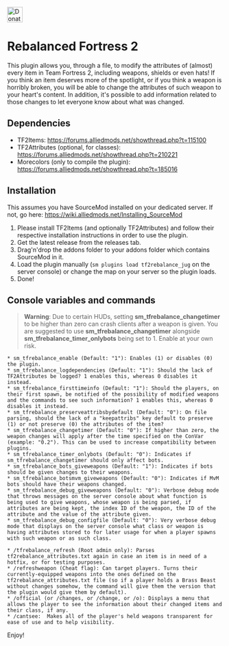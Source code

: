 <a href='https://ko-fi.com/jugadorxei' target='_blank'><img height='36' style='border:0px;height:36px;' src='https://az743702.vo.msecnd.net/cdn/kofi3.png?v=0' border='0' alt='Donate for more awesome plugins!' /></a>

# Rebalanced Fortress 2
This plugin allows you, through a file, to modify the attributes of (almost) every item in Team Fortress 2, including weapons, shields or even hats! If you think an item deserves more of the spotlight, or if you think a weapon is horribly broken, you will be able to change the attributes of such weapon to your heart's content. In addition, it's possible to add information related to those changes to let everyone know about what was changed. 

## Dependencies
- TF2Items: https://forums.alliedmods.net/showthread.php?t=115100
- TF2Attributes (optional, for classes): https://forums.alliedmods.net/showthread.php?t=210221
- Morecolors (only to compile the plugin): https://forums.alliedmods.net/showthread.php?t=185016

## Installation
This assumes you have SourceMod installed on your dedicated server. If not, go here: https://wiki.alliedmods.net/Installing_SourceMod

1. Please install TF2Items (and optionally TF2Attributes) and follow their respective installation instructions in order to use the plugin. 
2. Get the latest release from the releases tab.
3. Drag'n'drop the addons folder to your addons folder which contains SourceMod in it.
4. Load the plugin manually (`sm plugins load tf2rebalance_jug` on the server console) or change the map on your server so the plugin loads.
5. Done!

## Console variables and commands

> **Warning**: Due to certain HUDs, setting __sm_tfrebalance_changetimer__ to be higher than zero can crash clients after a weapon is given. You are suggested to use __sm_tfrebalance_changetimer__ alongside __sm_tfrebalance_timer_onlybots__ being set to 1.  Enable at your own risk.

```
* sm_tfrebalance_enable (Default: "1"): Enables (1) or disables (0) the plugin.
* sm_tfrebalance_logdependencies (Default: "1"): Should the lack of TF2Attributes be logged? 1 enables this, whereas 0 disables it instead.
* sm_tfrebalance_firsttimeinfo (Default: "1"): Should the players, on their first spawn, be notified of the possibility of modified weapons and the commands to see such information? 1 enables this, whereas 0 disables it instead.
* sm_tfrebalance_preserveattribsbydefault (Default: "0"): On file parsing, should the lack of a "keepattribs" key default to preserve (1) or not preserve (0) the attributes of the item?
* sm_tfrebalance_changetimer (Default: "0"): If higher than zero, the weapon changes will apply after the time specified on the ConVar (example: "0.2"). This can be used to increase compatibility between plugins.
* sm_tfrebalance_timer_onlybots (Default: "0"): Indicates if sm_tfrebalance_changetimer should only affect bots.
* sm_tfrebalance_bots_giveweapons (Default: "1"): Indicates if bots should be given changes to their weapons.
* sm_tfrebalance_botsmvm_giveweapons (Default: "0"): Indicates if MvM bots should have their weapons changed.
* sm_tfrebalance_debug_giveweapons (Default: "0"): Verbose debug mode that throws messages on the server console about what function is being used to give weapons, whose weapon is being parsed, if attributes are being kept, the index ID of the weapon, the ID of the attribute and the value of the attribute given.
* sm_tfrebalance_debug_configfile (Default: "0"): Very verbose debug mode that displays on the server console what class or weapon is having attributes stored to for later usage for when a player spawns with such weapon or as such class.

* /tfrebalance_refresh (Root admin only): Parses tf2rebalance_attributes.txt again in case an item is in need of a hotfix, or for testing purposes.
* /refreshweapon (Cheat flag): Can target players. Turns their currently-equipped weapons into the ones defined on the tf2rebalance_attributes.txt file (so if a player holds a Brass Beast without changes somehow, the command will give them the version that the plugin would give them by default).
* /official (or /changes, or /change, or /o): Displays a menu that allows the player to see the information about their changed items and their class, if any.
* /cantsee:  Makes all of the player's held weapons transparent for ease of use and to help visibility.
```

Enjoy!

